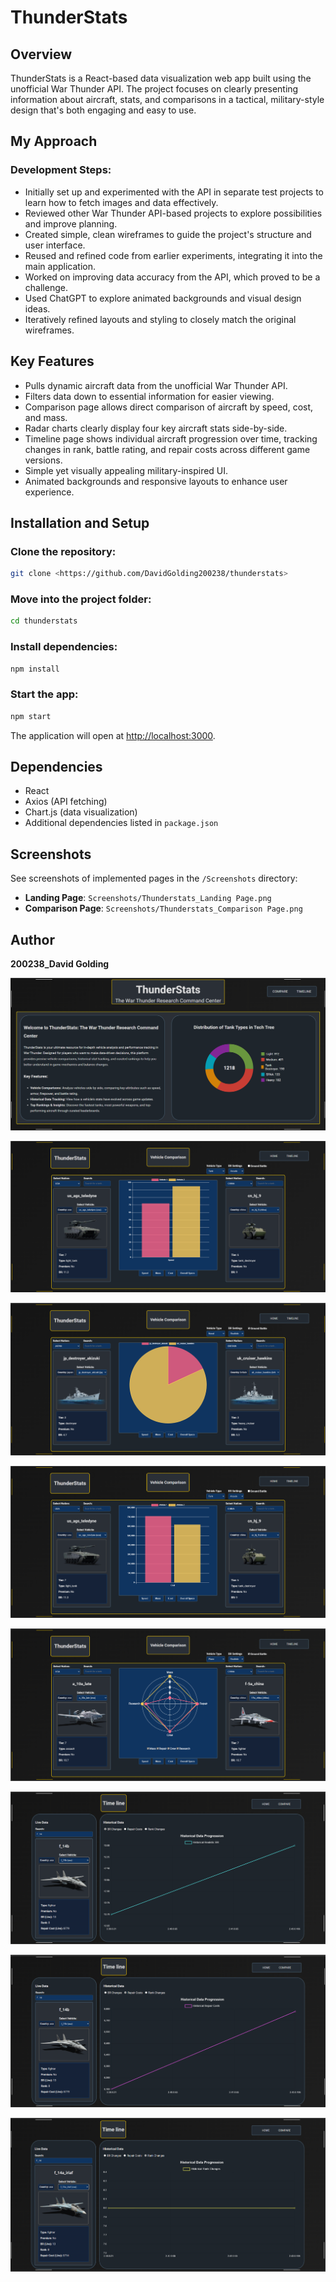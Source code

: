 # ThunderStats

## Overview

ThunderStats is a React-based data visualization web app built using the unofficial War Thunder API. The project focuses on clearly presenting information about aircraft, stats, and comparisons in a tactical, military-style design that's both engaging and easy to use.

## My Approach

### Development Steps:
- Initially set up and experimented with the API in separate test projects to learn how to fetch images and data effectively.
- Reviewed other War Thunder API-based projects to explore possibilities and improve planning.
- Created simple, clean wireframes to guide the project's structure and user interface.
- Reused and refined code from earlier experiments, integrating it into the main application.
- Worked on improving data accuracy from the API, which proved to be a challenge.
- Used ChatGPT to explore animated backgrounds and visual design ideas.
- Iteratively refined layouts and styling to closely match the original wireframes.

## Key Features
- Pulls dynamic aircraft data from the unofficial War Thunder API.
- Filters data down to essential information for easier viewing.
- Comparison page allows direct comparison of aircraft by speed, cost, and mass.
- Radar charts clearly display four key aircraft stats side-by-side.
- Timeline page shows individual aircraft progression over time, tracking changes in rank, battle rating, and repair costs across different game versions.
- Simple yet visually appealing military-inspired UI.
- Animated backgrounds and responsive layouts to enhance user experience.

## Installation and Setup

### Clone the repository:
```sh
git clone <https://github.com/DavidGolding200238/thunderstats>
```

### Move into the project folder:
```sh
cd thunderstats
```

### Install dependencies:
```sh
npm install
```

### Start the app:
```sh
npm start
```

The application will open at [http://localhost:3000](http://localhost:3000).

## Dependencies
- React
- Axios (API fetching)
- Chart.js (data visualization)
- Additional dependencies listed in `package.json`

## Screenshots
See screenshots of implemented pages in the `/Screenshots` directory:
- **Landing Page**: `Screenshots/Thunderstats_Landing Page.png`
- **Comparison Page**: `Screenshots/Thunderstats_Comparison Page.png`

## Author
**200238_David Golding**  

![alt text](<Landing Page.png>)

![alt text](<Speed Chart.png>)

![alt text](<Mass Chart.png>)

![alt text](<Cost chart.png>)

![alt text](<Radar Chart.png>)

![alt text](<Timeline BR.png>)

![alt text](<Timeline repair costs.png>)

![alt text](<Timeline Rank Change.png>)